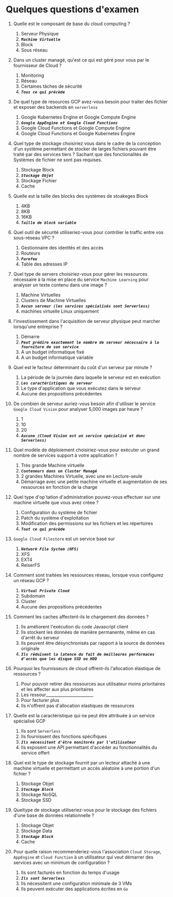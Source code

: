 # Quelques questions d'examen

1. Quelle est le composant de base du cloud computing ?
    1. Serveur Physique
    2. __***`Machine Virtuelle`***__
    3. Block
    4. Sous réseau

2. Dans un cluster managé, qu'est ce qui est géré pour vous par le fournisseur de Cloud ?
    1. Monitoring
    2. Réseau
    3. Certaines tâches de sécurité
    4. __***`Tous ce qui précède`***__

3. De quel type de resources GCP avez-vous besoin pour traiter des fichier et exposer des backends en `serverless`
    1. Google Kubernetes Engine et Google Compute Engine
    2. __***`Google AppEngine et Google Cloud Functions`***__
    3. Google Cloud Functions et Google Compute Engine
    4. Google Cloud Functions et Google Kubernetes Engine

4. Quel type de stockage choisiriez vous dans le cadre de la conception d'un système permettant de stocker de larges fichiers pouvant être traité par des services tiers ? Sachant que des fonctionalités de Systèmes de fichier ne sont pas requises.
    1. Stockage Block
    2. __***`Stockage Objet`***__
    3. Stockage Fichier
    4. Cache

5. Quelle est la taille des blocks des systèmes de stoakeges Block
    1. 4KB
    2. 8KB
    3. 16KB
    4. __***`Taille de block variable`***__

6. Quel outil de sécurité utiliseriez-vous pour contrôler le traffic entre vos sous-réseau VPC ?
    1. Gestionnaire des identtés et des accès
    2. Routeurs
    3. __***`Parefeu`***__
    4. Table des adresses IP

7. Quel type de servers choisiriez-vous pour gérer les ressources nécessaire à la mise en place du service `Machine Learning` pour analyser un texte contenu dans une image ?
    1. Machine Virtuelles
    2. Clusters de Machine Virtuelles
    3. __***`Aucun serveur (les services spécialisés sont Serverless)`***__
    4. machines virtuelle Linux uniquement

8. l'investissement dans l'acquisition de serveur physique peut marcher lorsqu'une entreprise ?
    1. Démarre
    2. __***`Peut prédire exactement le nombre de serveur nécessaire à la fourniture de son service`***__
    3. A un budget informatique fixé
    4. A un budget informatique variable

9. Quel est le facteur déterminant du coût d'un serveur par minute ?
    1. La période de la journée dans laquelle le serveur est en exécution
    2. __***`Les caractéristiques du serveur`***__
    3. Le type d'application que vous exécutez dans le serveur
    4. Aucune des propositions précédentes

10. De combien de serveur auriez-vous besoin afin d'utiliser le service `Google Cloud Vision` pour analyser 5,000 images par heure ?
    1. 1
    2. 10
    3. 20
    4. __***`Aucune (Cloud Vision est un service spécialisé et donc Serverless)`***__

11. Quel modèle de déploiement choisiriez-vous pour exécuter un grand nombre de services support à votre application ?
    1. Très grande Machine virtuelle
    2. __***`Conteneurs dans un Cluster Managé`***__
    3. 2 grandes Machines Virtuelle, avec une en Lecture-seule
    4. Démarrage avec une petite machine virtuelle et augmentation de ses ressources en fonction de la charge

12. Quel type d'op´tation d'administration pouvez-vous effectuer sur une machine virtuelle que vous avez créee ?
    1. Configuration du système de fichier
    2. Patch du système d'exploitation
    3. Modification des permissions sur les fichiers et les répertoires
    4. __***`Tout ce qui précède`***__

13. `Google Cloud Filestore` est un service basé sur
    1. __***`Network File System (NFS)`***__
    2. XFS
    3. EXT4
    4. ReiserFS

14. Comment sont traitées les ressources réseau, lorsque vous configurez un réseau GCP ?
    1. __***`Virtual Private Cloud`***__
    2. Subdomain
    3. Cluster
    4. Aucune des propositions précédentes

15. Comment les caches affectent-ils le chargement des données ?
    1. Ils améliorent l'exécution du code Javascript client
    2. Ils stockent les données de manière permanente, même en cas d'arrêt du serveur
    3. Ils peuvent être désynchronisés par rapport à la source de données originale
    4. __***`Ils réduisent la latence du fait de meilleures performaces d'accès que les disque SSD ou HDD`***__

16. Pourquoi les fournisseurs de cloud offrent-ils l'allocation élastique de ressources ?
    1. Pour pouvoir retirer des ressources aux utilisateur moins prioritaires et les affecter aux plus prioritaires
    2. Les ressour_______________________
    3. Pour facturer plus
    4. Ils n'offrent pas d'allocation elastiques de ressources

17. Quelle est la caractéristique qui ne peut être attribuée à un service spécialisé GCP
    1. Ils sont `Serverless`
    2. Ils fournissent des fonctions spécifiques
    3. __***`Ils nécessitent d'être monitorés par l'utilisateur`***__
    4. Ils exposent une API permettant d'accéder au fonctionnalités du service offert

18. Quel est le type de stockage fournit par un lecteur attaché à une machine virtuelle et permettant un accès aléatoire à une portion d'un fichier ?
    1. Stockage Objet
    2. __***`Stockage Block`***__
    3. Stockage NoSQL
    4. Stockage SSD

19. Queltype de stockage utiliseriez-vous pour le stockage des fichiers d'une base de données relationnelle ?
    1. Stockage Objet
    2. Stockage Data
    3. __***`Stockage Block`***__
    4. Cache

20. Pour quelle raison recommenderiez-vous l'association `Cloud Storage`, `AppEngine` et `Cloud Function` à un utilisateur qui veut démarrer des services avec un minimum de configuration ?
    1. Ils sont facturés en fonction du temps d'usage
    2. __***`Ils sont Serverless`***__
    3. Ils nécessitent une configuration minimale de 3 VMs
    4. Ils peuvent exécuter des applications écrites en `Go`

